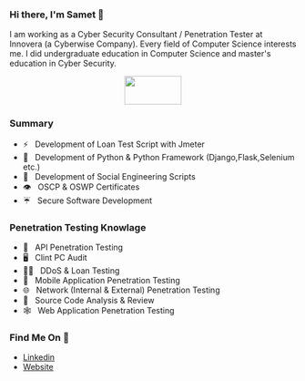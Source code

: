 ### Hi there, I'm Samet 👋

I am working as a Cyber Security Consultant / Penetration Tester at Innovera (a Cyberwise Company). Every field of Computer Science interests me. I did undergraduate education in Computer Science and master's education in Cyber Security.

<p align="center">
  <img width="100" height="50" src="https://sametemiroglu.com/images/j0nliv-logo.png">
</p>

### Summary

- :zap: &nbsp; Development of Loan Test Script with Jmeter
- :star_struck: &nbsp; Development of Python & Python Framework (Django,Flask,Selenium etc.)
- :fishing_pole_and_fish: &nbsp;	Development of Social Engineering Scripts
- :eye:	&nbsp; OSCP & OSWP Certificates
- :umbrella: &nbsp;	Secure Software Development

### Penetration Testing Knowlage

- :briefcase: &nbsp;	API Penetration Testing
- :desktop_computer: &nbsp;	Clint PC Audit
- :weight_lifting_man:		 &nbsp; DDoS & Loan Testing
- :iphone: &nbsp;	Mobile Application Penetration Testing
- :globe_with_meridians: &nbsp;	Network (Internal & External) Penetration Testing
- :mag_right:	&nbsp; Source Code Analysis & Review
- :spider_web: &nbsp; Web Application Penetration Testing

### Find Me On :punch:	

- [Linkedin](https://www.linkedin.com/in/sametemiroglu/)
- [Website](https://sametemiroglu.com/)

<!--
**j0nliv/j0nliv** is a ✨ _special_ ✨ repository because its `README.md` (this file) appears on your GitHub profile.

Here are some ideas to get you started:

- 🔭 I’m currently working on ...
- 🌱 I’m currently learning ...
- 👯 I’m looking to collaborate on ...
- 🤔 I’m looking for help with ...
- 💬 Ask me about ...
- 📫 How to reach me: ...
- 😄 Pronouns: ...
- ⚡ Fun fact: ...
-->
